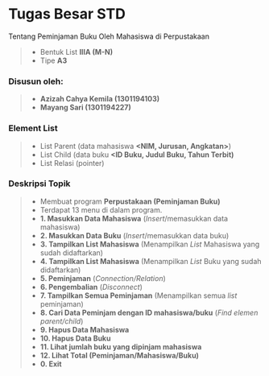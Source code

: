 # Tugas Besar STD
Tentang Peminjaman Buku Oleh Mahasiswa di Perpustakaan
>- Bentuk List **IIIA (M-N)** 
>- Tipe **A3**
### Disusun oleh:
>- **Azizah Cahya Kemila (1301194103)**
>- **Mayang Sari (1301194227)**
### Element List
>- List Parent (data mahasiswa **<NIM, Jurusan, Angkatan>**)
>- List Child (data buku **<ID Buku, Judul Buku, Tahun Terbit)**
>- List Relasi (pointer)
### Deskripsi Topik
>- Membuat program **Perpustakaan (Peminjaman Buku)** 
>- Terdapat 13 menu di dalam program.
>- **1. Masukkan Data Mahasiswa** (_Insert_/memasukkan data mahasiswa)
>- **2. Masukkan Data Buku** (_Insert_/memasukkan data buku)
>- **3. Tampilkan List Mahasiswa** (Menampilkan _List_ Mahasiswa yang sudah didaftarkan)
>- **4. Tampilkan List Mahasiswa** (Menampilkan _List_ Buku yang sudah didaftarkan)
>- **5. Peminjaman** (_Connection/Relation_)
>- **6. Pengembalian** (_Disconnect_)
>- **7. Tampilkan Semua Peminjaman** (Menampilkan semua _list_ peminjaman)
>- **8. Cari Data Peminjam dengan ID mahasiswa/buku** (_Find elemen parent/child_)
>- **9. Hapus Data Mahasiswa** 
>- **10. Hapus Data Buku**
>- **11. Lihat jumlah buku yang dipinjam mahasiswa**
>- **12. Lihat Total (Peminjaman/Mahasiswa/Buku)**
>- **0. Exit**

